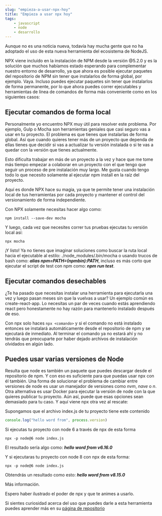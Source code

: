```yaml
---
slug: "empieza-a-usar-npx-hoy"
title: "Empieza a usar npx hoy"
tags:
    - javascript
    - node
    - desarrollo
---
```


Aunque no es una noticia nueva, todavía hay mucha gente que no ha adoptado el uso de esta nueva herramienta del ecosistema de NodeJS.

NPX viene incluído en la instalación de NPM desde la versión @5.2.0 y es la solución que muchos habíamos estado esperando para complementar nuestro entorno de desarrollo, ya que ahora es posible ejecutar paquetes del repositorio de NPM sin tener que instalarlos de forma global, por ejemplo. Vaya. Incluso puedes ejecutar paquetes sin tener que instalarlos de forma permanente, por lo que ahora puedes correr ejecutables y herramientas de línea de comandos de forma más conveniente como en los siguientes casos:

## Ejecutar comandos de forma local

Personalmente yo encuentro NPX muy útil para resolver este problema. Por ejemplo, Gulp o Mocha son herramientas geniales que casi seguro vas a usar en tu proyecto. El problema es que tienes que instalarlas de forma global. Así que cuando quieres tener más de un proyecto que dependa de ellas tienes que decidir si vas a actualizar tu versión instalada o si te vas a quedar con la versión que tienes actualmente.

Esto dificulta trabajar en más de un proyecto a la vez y hace que me tome más tiempo empezar a colaborar en un proyecto con el que tengo que seguir un proceso de pre instalación muy largo. Me gusta cuando tengo todo lo que necesito solamente al ejecutar npm install en la raíz del proyecto.

Aquí es donde NPX hace su magia, ya que te permite tener una instalación local de tus herramientas por cada proyecto y mantener el control del versionamiento de forma independiente.

Con NPX solamente necesitas hacer algo como:

`npm install --save-dev mocha`

Y luego, cada vez que necesites correr tus pruebas ejecutas tu versión local así:

`npx mocha`

¡Y listo! Ya no tienes que imaginar soluciones como buscar la ruta local hacia el ejecutable al estilo: ./node_modules/.bin/mocha o usando trucos de bash como: __*alias npm=PATH=$(npm bin):$PATH*__, incluso es más corto que ejecutar el script de test con npm como: __*npm run test*__.

## Ejecutar comandos desechables

¿Te ha pasado que necesitas instalar una herramienta para ejecutarla una vez y luego pasan meses sin que la vuelvas a usar? Un ejemplo común es create-react-app. Lo necesitas un par de veces cuando estás aprendiendo react pero honestamente no hay razón para mantenerlo instalado después de eso.

Con npx solo haces `npx <comando>` y si el comando no está instalado entonces se instalará automáticamente desde el repositorio de npm y se ejecutará de inmediato. Al terminar el comando ya no estará ahí y no tendrás que preocuparte por haber dejado archivos de instalación olvidados en algún lado.

## Puedes usar varias versiones de Node

Resulta que node es también un paquete que puedes descargar desde el repositorio de npm. Y con eso es suficiente para que puedas usar npx con él también. Una forma de solucionar el problema de cambiar entre versiones de node es usar un manejador de versiones como *nvm*, *nave* o *n*. Otra alternativa es usar Docker para ejecutar la versión de node con la que quieres publicar tu proyecto. Aún así, puede que esas opciones sean demasiado para tu caso. Y aquí viene npx otra vez al rescate:

Supongamos que el archivo index.js de tu proyecto tiene este contenido

```javascript
console.log("hello word from", process.version)
```

Si ejecutas tu proyecto con node 6 a través de npx de esta forma

`npx -p node@6 node index.js`

El resultado sería algo como: __*hello word from v6.16.0*__

Y si ejecutaras tu proyecto con node 8 con npx de esta forma:

`npx -p node@6 node index.js`

Obtendrás un resultado como esto: __*hello word from v8.15.0*__

Más información.

Espero haber ilustrado el poder de npx y que te animes a usarlo.

Si sientes curiosidad acerca del uso que puedes darle a esta herramienta puedes aprender más en su [página de repositorio](https://www.npmjs.com/package/npx)
